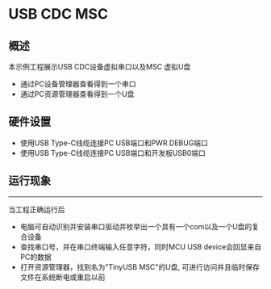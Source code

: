 # USB CDC MSC

## 概述

本示例工程展示USB CDC设备虚拟串口以及MSC 虚拟U盘

- 通过PC设备管理器查看得到一个串口
- 通过PC资源管理器查看得到一个U盘

## 硬件设置

- 使用USB Type-C线缆连接PC USB端口和PWR DEBUG端口
- 使用USB Type-C线缆连接PC USB端口和开发板USB0端口

## 运行现象

---

当工程正确运行后

- 电脑可自动识别并安装串口驱动并枚举出一个具有一个com以及一个U盘的复合设备
- 查找串口号，并在串口终端输入任意字符，同时MCU USB device会回显来自PC的数据
- 打开资源管理器，找到名为"TinyUSB MSC"的U盘, 可进行访问并且临时保存文件在系统断电或重启以前
